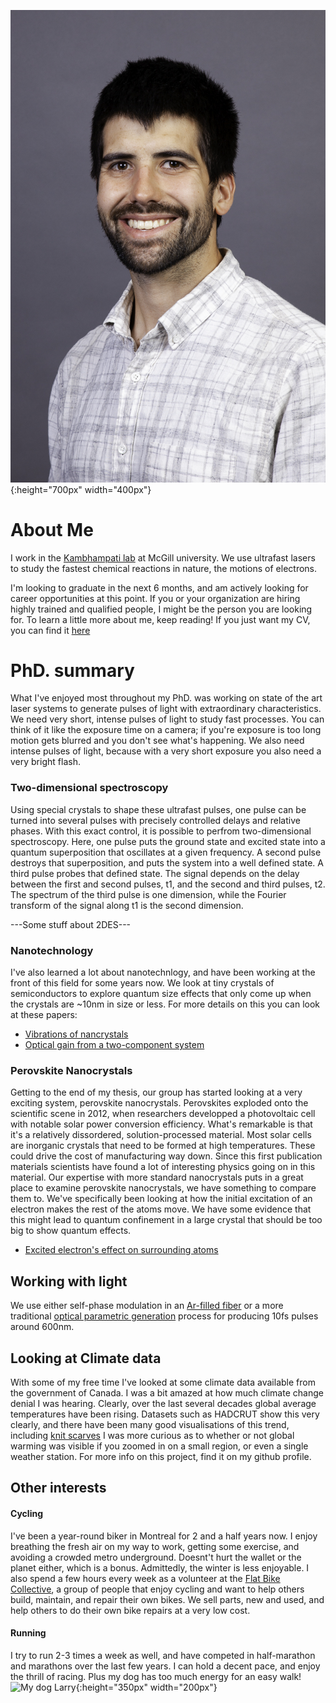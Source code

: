 ![](Docs/WebsiteProfilePic.JPG){:height="700px" width="400px"}
# About Me
I work in the [Kambhampati lab](http://www.kambhampati-group.mcgill.ca/) at McGill university. We use ultrafast lasers to study the fastest chemical reactions in nature, the motions of electrons.

I'm looking to graduate in the next 6 months, and am actively looking for career opportunities at this point. If you or your organization are hiring highly trained and qualified people, I might be the person you are looking for. To learn a little more about me, keep reading! If you just want my CV, you can find it [here](CV.pdf)


# PhD. summary
What I've enjoyed most throughout my PhD. was working on state of the art laser systems to generate pulses of light with extraordinary characteristics. We need very short, intense pulses of light to study fast processes. You can think of it like the exposure time on a camera; if you're exposure is too long motion gets blurred and you don't see what's happening. We also need intense pulses of light, because with a very short exposure you also need a very bright flash.

### Two-dimensional spectroscopy
Using special crystals to shape these ultrafast pulses, one pulse can be turned into several pulses with precisely controlled delays and relative phases. With this exact control, it is possible to perfrom two-dimensional spectroscopy. Here, one pulse puts the ground state and excited state into a quantum superposition that oscillates at a given frequency. A second pulse destroys that superposition, and puts the system into a well defined state. A third pulse probes that defined state. The signal depends on the delay between the first and second pulses, t1, and the second and third pulses, t2. The spectrum of the third pulse is one dimension, while the Fourier transform of the signal along t1 is the second dimension.

---Some stuff about 2DES---

### Nanotechnology
I've also learned a lot about nanotechnlogy, and have been working at the front of this field for some years now. We look at tiny crystals of semiconductors to explore quantum size effects that only come up when the crystals are ~10nm in size or less. For more details on this you can look at these papers:
- [Vibrations of nancrystals](https://pubs.acs.org/doi/abs/10.1021/acs.jpcc.8b11099)
- [Optical gain from a two-component system](https://pubs.acs.org/doi/10.1021/acsphotonics.8b01033)

### Perovskite Nanocrystals
Getting to the end of my thesis, our group has started looking at a very exciting system, perovskite nanocrystals. Perovskites exploded onto the scientific scene in 2012, when researchers developped a photovoltaic cell with notable solar power conversion efficiency. What's remarkable is that it's a relatively dissordered, solution-processed material. Most solar cells are inorganic crystals that need to be formed at high temperatures. These could drive the cost of manufacturing way down.
Since this first publication materials scientists have found a lot of interesting physics going on in this material. Our expertise with more standard nanocrystals puts in a great place to examine perovskite nanocrystals, we have something to compare them to. We've specifically been looking at how the initial excitation of an electron makes the rest of the atoms move.  We have some evidence that this might lead to quantum confinement in a large crystal that should be too big to show quantum effects.
- [Excited electron's effect on surrounding atoms](https://www.nature.com/articles/s41467-019-12830-1)


## Working with light
We use either self-phase modulation in an [Ar-filled fiber](https://www.osapublishing.org/ol/abstract.cfm?uri=ol-42-3-643) or a more traditional [optical parametric generation]() process for  producing 10fs pulses around 600nm. 

## Looking at Climate data
With some of my free time I've looked at some climate data available from the government of Canada. I was a bit amazed at how much climate change denial I was hearing. Clearly, over the last several decades global average temperatures have been rising. Datasets such as HADCRUT show this very clearly, and there have been many good visualisations of this trend, including [knit scarves](https://en.wikipedia.org/wiki/The_Tempestry_Project)
I was more curious as to whether or not global warming was visible if you zoomed in on a small region, or even a single weather station. For more info on this project, find it on my github profile.

## Other interests
#### Cycling
I've been a year-round biker in Montreal for 2 and a half years now. I enjoy breathing the fresh air on my way to work, getting some exercise, and avoiding a crowded metro underground. Doesnt't hurt the wallet or the planet either, which is a bonus. Admittedly, the winter is less enjoyable.
I also spend a few hours every week as a volunteer at the [Flat Bike Collective](https://www.facebook.com/TheFlatBikeCollective/), a group of people that enjoy cycling and want to help others build, maintain, and repair their own bikes. We sell parts, new and used, and help others to do their own bike repairs at a very low cost.

#### Running
I try to run 2-3 times a week as well, and have competed in half-marathon and marathons over the last few years. I can hold a decent pace, and enjoy the thrill of racing. Plus my dog has too much energy for an easy walk! ![My dog Larry](Docs/LarryPic){:height="350px" width="200px"}
